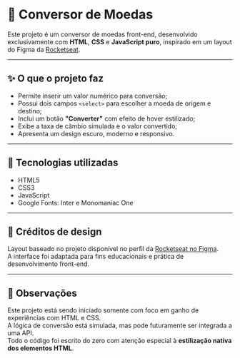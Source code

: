 # 💱 Conversor de Moedas

Este projeto é um conversor de moedas front-end, desenvolvido exclusivamente com **HTML**, **CSS** e **JavaScript puro**, inspirado em um layout do Figma da [Rocketseat](https://figma.com/@rocketseat).

---

## ✨ O que o projeto faz

- Permite inserir um valor numérico para conversão;
- Possui dois campos `<select>` para escolher a moeda de origem e destino;
- Inclui um botão **"Converter"** com efeito de hover estilizado;
- Exibe a taxa de câmbio simulada e o valor convertido;
- Apresenta um design escuro, moderno e responsivo.

---

## 🧪 Tecnologias utilizadas

- HTML5  
- CSS3  
- JavaScript  
- Google Fonts: Inter e Monomaniac One

---

## 🎨 Créditos de design

Layout baseado no projeto disponível no perfil da [Rocketseat no Figma](https://figma.com/@rocketseat).  
A interface foi adaptada para fins educacionais e prática de desenvolvimento front-end.

---

## 📝 Observações

Este projeto está sendo iniciado somente com foco em ganho de experiências com HTML e CSS.  
A lógica de conversão está simulada, mas pode futuramente ser integrada a uma API.  
Todo o código foi escrito do zero com atenção especial à **estilização nativa dos elementos HTML**.
